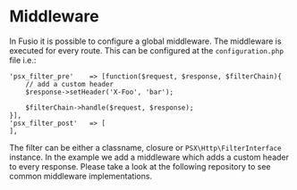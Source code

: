 
# Middleware

In Fusio it is possible to configure a global middleware. The middleware is executed for every route. This can be
configured at the `configuration.php` file i.e.:

```
'psx_filter_pre'    => [function($request, $response, $filterChain){
    // add a custom header
    $response->setHeader('X-Foo', 'bar');

    $filterChain->handle($request, $response);
}],
'psx_filter_post'   => [
],
```

The filter can be either a classname, closure or `PSX\Http\FilterInterface` instance. In the example we add a middleware
which adds a custom header to every response. Please take a look at the following repository to see common middleware
implementations.
